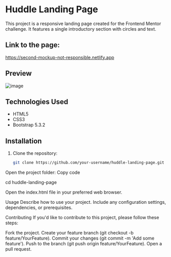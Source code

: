 # Huddle Landing Page

This project is a responsive landing page created for the Frontend Mentor challenge. It features a single introductory section with circles and text.


## Link to the page: 

https://second-mockup-not-responsible.netlify.app


## Preview



![image](https://github.com/SebastianK2000/Huddle_LandingPage/assets/127401994/79d7d7f8-5dc0-4fad-8d2a-9db606ced732)




## Technologies Used

- HTML5
- CSS3
- Bootstrap 5.3.2

## Installation

1. Clone the repository:

   ```bash
   git clone https://github.com/your-username/huddle-landing-page.git
   
Open the project folder:
Copy code

cd huddle-landing-page

Open the index.html file in your preferred web browser.

Usage
Describe how to use your project. Include any configuration settings, dependencies, or prerequisites.

Contributing
If you'd like to contribute to this project, please follow these steps:

Fork the project.
Create your feature branch (git checkout -b feature/YourFeature).
Commit your changes (git commit -m 'Add some feature').
Push to the branch (git push origin feature/YourFeature).
Open a pull request.
